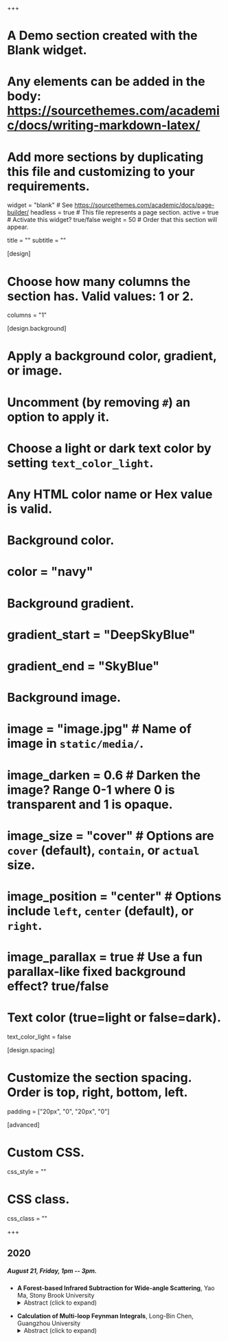 +++
# A Demo section created with the Blank widget.
# Any elements can be added in the body: https://sourcethemes.com/academic/docs/writing-markdown-latex/
# Add more sections by duplicating this file and customizing to your requirements.

widget = "blank"  # See https://sourcethemes.com/academic/docs/page-builder/
headless = true  # This file represents a page section.
active = true  # Activate this widget? true/false
weight = 50  # Order that this section will appear.

title = ""
subtitle = ""

[design]
  # Choose how many columns the section has. Valid values: 1 or 2.
  columns = "1"

[design.background]
  # Apply a background color, gradient, or image.
  #   Uncomment (by removing `#`) an option to apply it.
  #   Choose a light or dark text color by setting `text_color_light`.
  #   Any HTML color name or Hex value is valid.

  # Background color.
  # color = "navy"
  
  # Background gradient.
#  gradient_start = "DeepSkyBlue"
#  gradient_end = "SkyBlue"
  
  # Background image.
  # image = "image.jpg"  # Name of image in `static/media/`.
  # image_darken = 0.6  # Darken the image? Range 0-1 where 0 is transparent and 1 is opaque.
  # image_size = "cover"  #  Options are `cover` (default), `contain`, or `actual` size.
  # image_position = "center"  # Options include `left`, `center` (default), or `right`.
  # image_parallax = true  # Use a fun parallax-like fixed background effect? true/false
  
  # Text color (true=light or false=dark).
  text_color_light = false

[design.spacing]
  # Customize the section spacing. Order is top, right, bottom, left.
  padding = ["20px", "0", "20px", "0"]

[advanced]
 # Custom CSS. 
 css_style = ""
 
 # CSS class.
 css_class = ""
 
+++


## 2020

##### August 21, Friday, 1pm -- 3pm.
  * **A Forest-based Infrared Subtraction for Wide-angle Scattering**, Yao Ma, Stony Brook University
    <details> <summary>Abstract (click to expand)</summary>
	I will develop a BPHZ-like forest formula to subtract the IR singularities systematically in QCD. A related analysis has been carried out by Collins for the back-to-back Sudakov form factors, and is generalized here to any wide-angle kinematics with an arbitrary number of external momenta. After a brief introduction to Minkowskian IR divergences in momentum space, I will first illustrate that the approximations yield much richer IR structures than those of an original amplitude, then construct the forest formula and prove that all the singularities appearing in its subtraction terms cancel pairwise. Finally, with the help of this forest formula, the full amplitude can be reorganized into a factorized expression, proving the all-order hard-soft-collinear factorization.
</details>

  * **Calculation of Multi-loop Feynman Integrals**, Long-Bin Chen, Guangzhou University
    <details> <summary>Abstract (click to expand)</summary>
	Feynman integrals are essential for multi-loop calculations. Understanding the mathematical structure of Feynman integrals will be important to handle the complexity of their calculation and may help us to obtain a better understanding of the perturbative quantum field theory. The study of the mathematical properties of Feynman integrals has attracted increasing attention both by the physics and the mathematics communities. Significant progresses were achieved in understanding the analytical computations of multi-loop Feynman integrals in recent years. In this talk, I will present some of our recent works on the analytic calculations of Feynman integrals, which are based on the method of differential equations along with the choice of canonical basis.
</details>



